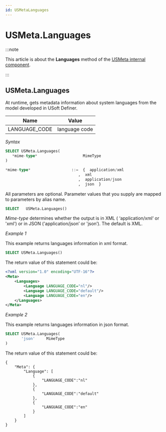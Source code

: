 ```yaml
---
id: USMetaLanguages
---
```


# USMeta.Languages




:::note

This article is about the **Languages** method of the [USMeta internal component](/Extensions/USMeta_internal_component).

:::

## **USMeta.Languages**

At runtime, gets metadata information about system languages from the model developed in USoft Definer. 

|**Name**|**Value**|
|--------|--------|
|LANGUAGE_CODE|language code|

*Syntax*

```sql
SELECT USMeta.Languages(
   *mime-type*                    MimeType
)

*mime-type*                  ::=  {  application/xml
                                ,  xml
                                ,  application/json
                                ,  json  }

```

All parameters are optional. Parameter values that you supply are mapped to parameters by alias name. 

```sql
SELECT   USMeta.Languages()
```

*Mime-type* determines whether the output is in XML ( ‘application/xml‘ or 'xml’) or in JSON ('application/json’ or 'json’). The default is XML.

*Example 1*

This example returns languages information in xml format.

```sql
SELECT USMeta.Languages()
```

The return value of this statement could be:

```xml
<?xml version="1.0" encoding="UTF-16"?>
<Meta>
	<Languages>
		<Language LANGUAGE_CODE="nl"/>
		<Language LANGUAGE_CODE="default"/>
		<Language LANGUAGE_CODE="en"/>
	</Languages>
</Meta>
```

*Example 2*

This example returns languages information in json format. 

```sql
SELECT USMeta.Languages(
       'json'     MimeType
)
```

The return value of this statement could be:

```language-json
{
	"Meta": {
		"Language": [
			{
				"LANGUAGE_CODE":"nl"
			},
			{
				"LANGUAGE_CODE":"default"
			},
			{
				"LANGUAGE_CODE":"en"
			}
		]
	}
}
```
